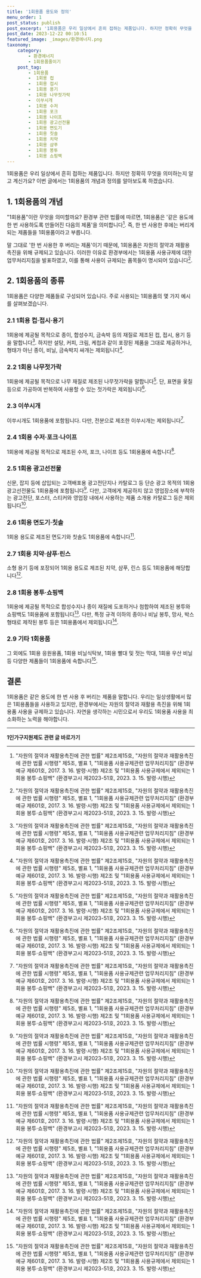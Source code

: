```yaml
---
title: '1회용품 용도와 정의'
menu_order: 1
post_status: publish
post_excerpt: '1회용품은 우리 일상에서 흔히 접하는 제품입니다. 하지만 정확히 무엇을 의미하는지 알고 계신가요  이번 글에서는 1회용품의 개념과 정의를 알아보도록 하겠습니다.'
post_date: 2023-12-22 00:10:51
featured_image: _images/환경에너지.png
taxonomy:
    category:
        - 환경에너지
        - 1회용품줄이기
    post_tag:
        - 1회용품
        -  1회용 컵
        -  1회용 접시
        -  1회용 용기
        -  1회용 나무젓가락
        -  이쑤시개
        -  1회용 수저
        -  1회용 포크
        -  1회용 나이프
        -  1회용 광고선전물
        -  1회용 면도기
        -  1회용 칫솔
        -  1회용 치약
        -  1회용 샴푸
        -  1회용 봉투
        -  1회용 쇼핑백
---
```



1회용품은 우리 일상에서 흔히 접하는 제품입니다. 하지만 정확히 무엇을 의미하는지 알고 계신가요? 이번 글에서는 1회용품의 개념과 정의를 알아보도록 하겠습니다.

## 1. 1회용품의 개념

"1회용품"이란 무엇을 의미할까요? 환경부 관련 법률에 따르면, 1회용품은 '같은 용도에 한 번 사용하도록 만들어진 다음의 제품'을 의미합니다[^1]. 즉, 한 번 사용한 후에는 버리게 되는 제품들을 1회용품이라고 부릅니다. 

말 그대로 '한 번 사용한 후 버리는 제품'이기 때문에, 1회용품은 자원의 절약과 재활용 촉진을 위해 규제되고 있습니다. 이러한 이유로 환경부에서는 1회용품 사용규제에 대한 업무처리지침을 발표하였고, 이를 통해 사용이 규제되는 품목들이 명시되어 있습니다[^1].

## 2. 1회용품의 종류

1회용품은 다양한 제품들로 구성되어 있습니다. 주로 사용되는 1회용품의 몇 가지 예시를 살펴보겠습니다.

### 2.1 1회용 컵·접시·용기

1회용에 제공될 목적으로 종이, 합성수지, 금속박 등의 재질로 제조된 컵, 접시, 용기 등을 말합니다[^1]. 하지만 설탕, 커피, 크림, 케첩과 같이 포장된 제품을 그대로 제공하거나, 형태가 아닌 종이, 비닐, 금속박지 싸개는 제외됩니다[^1].

### 2.2 1회용 나무젓가락

1회용에 제공될 목적으로 나무 재질로 제조된 나무젓가락을 말합니다[^1]. 단, 표면을 옻칠 등으로 가공하여 반복하여 사용할 수 있는 젓가락은 제외됩니다[^1].

### 2.3 이쑤시개

이쑤시개도 1회용품에 포함됩니다. 다만, 전분으로 제조한 이쑤시개는 제외됩니다[^1].

### 2.4 1회용 수저·포크·나이프

1회용에 제공될 목적으로 제조된 수저, 포크, 나이프 등도 1회용품에 속합니다[^1].

### 2.5 1회용 광고선전물

신문, 잡지 등에 삽입되는 고객배포용 광고전단지나 카탈로그 등 단순 광고 목적의 1회용 광고선전물도 1회용품에 포함됩니다[^1]. 다만, 고객에게 제공하지 않고 영업장소에 부착하는 광고전단, 포스터, 스티커와 영업장 내에서 사용하는 제품 소개용 카탈로그 등은 제외됩니다[^1].

### 2.6 1회용 면도기·칫솔

1회용 용도로 제조된 면도기와 칫솔도 1회용품에 속합니다[^1].

### 2.7 1회용 치약·샴푸·린스

소형 용기 등에 포장되어 1회용 용도로 제조된 치약, 샴푸, 린스 등도 1회용품에 해당합니다[^1].

### 2.8 1회용 봉투·쇼핑백

1회용에 제공될 목적으로 합성수지나 종이 재질에 도포하거나 첨합하여 제조된 봉투와 쇼핑백도 1회용품에 포함됩니다[^1]. 다만, 특정 규격 이하의 종이나 비닐 봉투, 망사, 박스 형태로 제작된 봉투 등은 1회용품에서 제외됩니다[^1].

### 2.9 기타 1회용품

그 외에도 1회용 응원용품, 1회용 비닐식탁보, 1회용 빨대 및 젓는 막대, 1회용 우산 비닐 등 다양한 제품들이 1회용품에 속합니다[^1].

## 결론

1회용품은 같은 용도에 한 번 사용 후 버리는 제품을 말합니다. 우리는 일상생활에서 많은 1회용품들을 사용하고 있지만, 환경부에서는 자원의 절약과 재활용 촉진을 위해 1회용품 사용을 규제하고 있습니다. 자연을 생각하는 시민으로서 우리도 1회용품 사용을 최소화하는 노력을 해야합니다.

[^1]: "자원의 절약과 재활용촉진에 관한 법률" 제2조제15호, "자원의 절약과 재활용촉진에 관한 법률 시행령" 제5조, 별표 1, "1회용품 사용규제관련 업무처리지침" (환경부예규 제601호, 2017. 3. 16. 발령·시행) 제2조 및 "1회용품 사용규제에서 제외되는 1회용 봉투·쇼핑백" (환경부고시 제2023-51호, 2023. 3. 15. 발령·시행)


<!-- wp:separator -->
<hr class="wp-block-separator has-alpha-channel-opacity"/>
<!-- /wp:separator -->

<!-- wp:group {"backgroundColor":"base","layout":{"type":"constrained"}} -->
<div class="wp-block-group has-base-background-color has-background"><!-- wp:paragraph {"align":"center","fontSize":"medium"} -->
<p class="has-text-align-center has-large-font-size"><strong>1인가구지원제도 관련 글 바로가기</strong></p>
<!-- /wp:paragraph -->


<!-- wp:latest-posts
{"categories":[{"id":14321,"count":19,"description":"","link":"https://uknowlaw.com/category/1%ec%9d%b8%ea%b0%80%ea%b5%ac%ec%a7%80%ec%9b%90%ec%a0%9c%eb%8f%84/","name":"1인가구지원제도","slug":"1인가구지원제도","taxonomy":"category","parent":0,"meta":[],"_links":{"self":[{"href":"https://uknowlaw.com/wp-json/wp/v2/categories/14321"}],"collection":[{"href":"https://uknowlaw.com/wp-json/wp/v2/categories"}],"about":[{"href":"https://uknowlaw.com/wp-json/wp/v2/taxonomies/category"}],"wp:post_type":[{"href":"https://uknowlaw.com/wp-json/wp/v2/posts?categories=14321"}],"curies":[{"name":"wp","href":"https://api.w.org/{rel}","templated":true}]}}],"postsToShow":100,"excerptLength":28,"postLayout":"grid","columns":2,"featuredImageAlign":"left","featuredImageSizeSlug":"large","fontSize":"small"} /--></div>
<!-- /wp:group -->